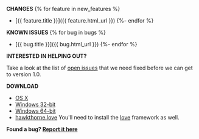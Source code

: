 **CHANGES**
{% for feature in new_features %}
- [{{ feature.title }}]({{ feature.html_url }})
{%- endfor %}

**KNOWN ISSUES**
{% for bug in bugs %}
- [{{ bug.title }}]({{ bug.html_url }})
{%- endfor %}

**INTERESTED IN HELPING OUT?**

Take a look at the list of [open
issues](https://github.com/kyleconroy/hawkthorne-journey/issues?milestone=1&state=open)
that we need fixed before we can get to version 1.0.

**DOWNLOAD**

- [OS X](https://github.s3.amazonaws.com/downloads/kyleconroy/hawkthorne-journey/hawkthorne-osx.zip)
- [Windows 32-bit](https://github.s3.amazonaws.com/downloads/kyleconroy/hawkthorne-journey/hawkthorne-win-x86.zip)
- [Windows 64-bit](https://github.s3.amazonaws.com/downloads/kyleconroy/hawkthorne-journey/hawkthorne-win-x64.zip)
- [hawkthorne.love](https://github.s3.amazonaws.com/downloads/kyleconroy/hawkthorne-journey/hawkthorne.love)
  You'll need to install the [love](http://love2d.org) framework as well.

**Found a bug? [Report it here](https://github.com/kyleconroy/hawkthorne-journey/issues?state=open)**

